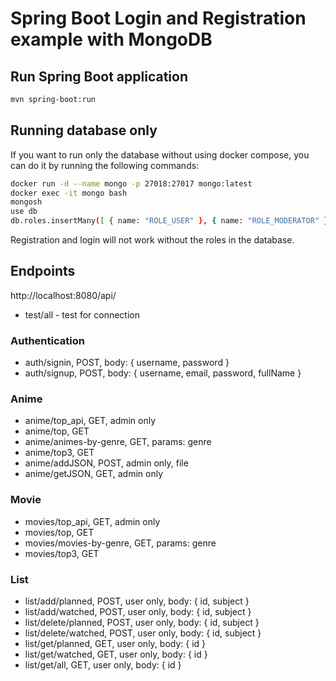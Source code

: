 # Spring Boot Login and Registration example with MongoDB

## Run Spring Boot application
```bash
mvn spring-boot:run
```

## Running database only
If you want to run only the database without using docker compose, you can do it by running the following commands:
```bash
docker run -d --name mongo -p 27018:27017 mongo:latest
docker exec -it mongo bash
mongosh
use db
db.roles.insertMany([ { name: "ROLE_USER" }, { name: "ROLE_MODERATOR" }, { name: "ROLE_ADMIN" },])
```
Registration and login will not work without the roles in the database.

## Endpoints
http://localhost:8080/api/
- test/all - test for connection

### Authentication
- auth/signin, POST, body: { username, password }
- auth/signup, POST, body: { username, email, password, fullName }

### Anime
- anime/top_api, GET, admin only
- anime/top, GET
- anime/animes-by-genre, GET, params: genre
- anime/top3, GET
- anime/addJSON, POST, admin only, file
- anime/getJSON, GET, admin only

### Movie
- movies/top_api, GET, admin only
- movies/top, GET
- movies/movies-by-genre, GET, params: genre
- movies/top3, GET

### List
- list/add/planned, POST, user only, body: { id, subject }
- list/add/watched, POST, user only, body: { id, subject }
- list/delete/planned, POST, user only, body: { id, subject }
- list/delete/watched, POST, user only, body: { id, subject }
- list/get/planned, GET, user only, body: { id }
- list/get/watched, GET, user only, body: { id }
- list/get/all, GET, user only, body: { id }

